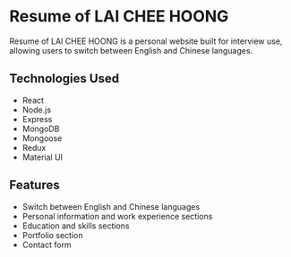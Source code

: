 

# Resume of LAI CHEE HOONG

Resume of LAI CHEE HOONG is a personal website built for interview use, allowing users to switch between English and Chinese languages. 

## Technologies Used

- React
- Node.js
- Express
- MongoDB
- Mongoose
- Redux
- Material UI


## Features

- Switch between English and Chinese languages
- Personal information and work experience sections
- Education and skills sections
- Portfolio section
- Contact form

